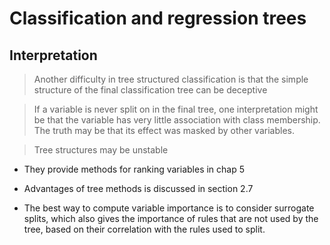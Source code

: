 # Classification and regression trees

## Interpretation

> Another difficulty in tree structured classification is that the simple structure of the final 
classification tree can be deceptive

> If a variable is never split on in the final tree, one interpretation might be that the variable has very little association
with class membership. The truth may be that its effect was masked by other variables.

> Tree structures may be unstable

* They provide methods for ranking variables in chap 5

* Advantages of tree methods is discussed in section 2.7

* The best way to compute variable importance is to consider surrogate splits, which also gives the importance of rules that are not used by the tree, based on their correlation with the rules used to split.
